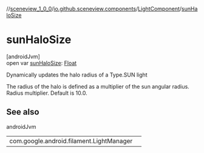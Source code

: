 //[sceneview_1_0_0](../../../index.md)/[io.github.sceneview.components](../index.md)/[LightComponent](index.md)/[sunHaloSize](sun-halo-size.md)

# sunHaloSize

[androidJvm]\
open var [sunHaloSize](sun-halo-size.md): [Float](https://kotlinlang.org/api/latest/jvm/stdlib/kotlin/-float/index.html)

Dynamically updates the halo radius of a Type.SUN light

The radius of the halo is defined as a multiplier of the sun angular radius. Radius multiplier. Default is 10.0.

## See also

androidJvm

| | |
|---|---|
| com.google.android.filament.LightManager |  |
